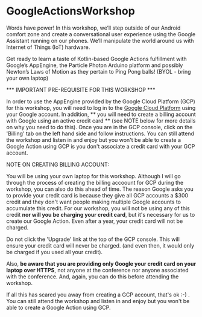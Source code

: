 # GoogleActionsWorkshop

Words have power! In this workshop, we’ll step outside of our Android comfort zone and create a conversational user experience using the Google Assistant running on our phones. We’ll manipulate the world around us with Internet of Things (IoT) hardware.  

Get ready to learn a taste of Kotlin-based Google Actions fulfillment with Google’s AppEngine, the Particle Photon Arduino platform and possibly Newton’s Laws of Motion as they pertain to Ping Pong balls! (BYOL - bring your own laptop)
 
*** IMPORTANT PRE-REQUISITE FOR THIS WORKSHOP ***

In order to use the AppEngine provided by the Google Cloud Platform (GCP) for this workshop, you will need to log in to the [Google Cloud Platform](https://console.cloud.google.com) using your Google account. In addition, ** you will need to create a billing account with Google using an active credit card ** (see NOTE below for more details on why you need to do this).  Once you are in the GCP console, click on the 'Billing' tab on the left hand side and follow instructions. You can still attend the workshop and listen in and enjoy but you won't be able to create a Google Action using GCP is you don't associate a credit card with your GCP account.

NOTE ON CREATING BILLING ACCOUNT: 

You will be using your own laptop for this workshop.  Although I will go through the process of creating the billing accoount for GCP during the workshop, you can also do this ahead of time. The reason Google asks you to provide your credit card is because they give all GCP accounts a $300 credit and they don't want people making multiple Google accounts to accumulate this credit.  For our workshop, you will not be using any of this credit **nor will you be charging your credit card**, but it's necessary for us to create our Google Action.  Even after a year, your credit card will not be charged. 

Do not click the 'Upgrade' link at the top of the GCP console.  This will ensure your credit card will never be charged. (and even then, it would only be charged if you used all your credit).

Also, **be aware that you are providing only Google your credit card on your laptop over HTTPS**, not anyone at the conference nor anyone associated with the conference. And, again, you can do this before attending the workshop.

If all this has scared you away from creating a GCP account, that's ok :-) . You can still attend
the workshop and listen in and enjoy but you won't be able to create a Google Action using GCP.
